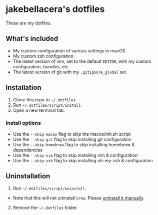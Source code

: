 # jakebellacera's dotfiles

These are my dotfiles.

## What's included

* My custom configuration of various settings in macOS
* My custom zsh configuration.
* The latest version of vim, set to the default `EDITOR`, with my custom configuration, bundles, etc.
* The latest version of git with my `.gitignore_global` set.

## Installation

1. Clone this repo to `~/.dotfiles`.
2. Run `~/.dotfiles/script/install`.
3. Open a new terminal tab.

### Install options

* Use the `--skip-macos` flag to skip the macos/init.sh script
* Use the `--skip-git` flag to skip installing git configuration
* Use the `--skip-homebrew` flag to skip installing homebrew & dependencies
* Use the `--skip-vim` flag to skip installing vim & configuration
* Use the `--skip-zsh` flag to skip installing oh-my-zsh & configuration

## Uninstallation

1. Run `~/.dotfiles/script/uninstall`.
  * Note that this will not uninstall `brew`. Please [uninstall it manually][homebrew-uninstall].
2. Remove the `~/.dotfiles` folder.

[homebrew-uninstall]: https://github.com/Homebrew/brew/blob/master/share/doc/homebrew/FAQ.md#how-do-i-uninstall-homebrew
